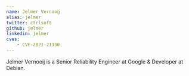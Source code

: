 ```yaml
---
name: Jelmer Vernooĳ
alias: jelmer
twitter: ctrlsoft
github: jelmer
linkedin: jelmer
cves:
    - CVE-2021-21330
---
```

Jelmer Vernooĳ is a Senior Reliability Engineer at Google & Developer at Debian.
